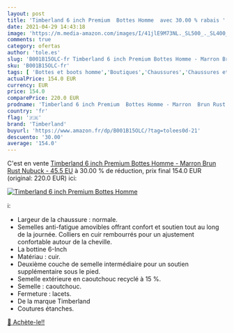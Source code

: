```yaml
---
layout: post
title: 'Timberland 6 inch Premium  Bottes Homme  avec 30.00 % rabais '
date: 2021-04-29 14:43:18
image: 'https://m.media-amazon.com/images/I/41jlE9M73NL._SL500_._SL400_.jpg'
comments: true
category: ofertas
author: 'tole.es'
slug: 'B001B15OLC-fr Timberland 6 inch Premium Bottes Homme - Marron Brun Rust...'
sku: 'B001B15OLC-fr'
tags: [ 'Bottes et boots homme','Boutiques','Chaussures','Chaussures et Sacs','Chaussures homme','Custom Stores','Outlet Chaussures','Regular Stores','timberland', ]
actualPrice: 154.0 EUR
currency: EUR
price: 154.0
comparePrice: 220.0 EUR
prodname: 'Timberland 6 inch Premium  Bottes Homme - Marron  Brun Rust Nubuck  - 45.5 EU'
country: 'fr'
flag: '🇫🇷'
brand: 'Timberland'
buyurl: 'https://www.amazon.fr/dp/B001B15OLC/?tag=tolees0d-21'
descuento: '30.00'
average: '154.0'
---
```


C'est en vente [Timberland 6 inch Premium  Bottes Homme - Marron  Brun Rust Nubuck  - 45.5 EU](https://www.amazon.fr/dp/B001B15OLC/?tag=tolees0d-21)  à  30.00 % de réduction, prix final  154.0 EUR (original: 220.0 EUR) ici:

[![Timberland 6 inch Premium  Bottes Homme ](https://m.media-amazon.com/images/I/41jlE9M73NL._SL500_._SL400_.jpg)](https://www.amazon.fr/dp/B001B15OLC/?tag=tolees0d-21)

ℹ️:

- Largeur de la chaussure : normale.
- Semelles anti-fatigue amovibles offrant confort et soutien tout au long de la journée. Colliers en cuir rembourrés pour un ajustement confortable autour de la cheville.
- La bottine 6-Inch
- Matériau : cuir.
- Deuxième couche de semelle intermédiaire pour un soutien supplémentaire sous le pied.
- Semelle extérieure en caoutchouc recyclé à 15 %.
- Semelle : caoutchouc.
- Fermeture : lacets.
- De la marque Timberland
- Coutures étanches.

[🛒 Achète-le!!](https://www.amazon.fr/dp/B001B15OLC/?tag=tolees0d-21)
